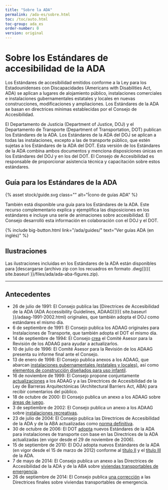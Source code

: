 ```yaml
---
title: "Sobre la ADA"
permalink: /ada-es/sobre.html
toc: /toc/auto.html
toc-group: ada_es
order-number: 0
version: original
---
```

# Sobre los Estándares de accesibilidad de la ADA

Los Estándares de accesibilidad emitidos conforme a la Ley para los Estadounidenses con Discapacidades (Americans with Disabilities Act, ADA) se aplican a lugares de alojamiento público, instalaciones comerciales e instalaciones gubernamentales estatales y locales en nuevas construcciones, modificaciones y ampliaciones. Los Estándares de la ADA se basan en directrices mínimas establecidas por el Consejo de Accesibilidad. 

El Departamento de Justicia (Department of Justice, DOJ) y el Departamento de Transporte (Department of Transportation, DOT) publican los Estándares de la ADA. Los Estándares de la ADA del DOJ se aplican a todas las instalaciones, excepto a las de transporte público, que estén sujetas a los Estándares de la ADA del DOT. Esta versión de los Estándares de la ADA combina ambos documentos y menciona disposiciones únicas en los Estándares del DOJ y en los del DOT. El Consejo de Accesibilidad es responsable de proporcionar asistencia técnica y capacitación sobre estos estándares.

<div class="bg-primary-lighter border border-primary padding-2 margin-x-neg-2">
    <h2>Guía para los Estándares de la ADA </h2>
    <div class="float-right width-card">
        {% asset stock/guide.svg class="" alt="Ícono de guías ADA" %}
    </div>
	<p>También está disponible una guía para los Estándares de la ADA. Este recurso complementario explica y ejemplifica las disposiciones en los estándares e incluye una serie de animaciones sobre accesibilidad. El Consejo desarrolló esta información en colaboración con el DOJ y el DOT. </p>
    {% include big-button.html link="/ada/guides/" text="Ver guías ADA (en inglés)" %}
</div>

## Ilustraciones

Las ilustraciones incluidas en los Estándares de la ADA están disponibles para [descargarse (archivo zip con los recuadros en formato .dwg)]({{ site.baseurl }}/files/ada/ada-aba-figures.zip).

---

## Antecedentes

- 26 de julio de 1991: El Consejo publica las [Directrices de Accesibilidad de la ADA (ADA Accessibility Guidelines, ADAAG)]({{ site.baseurl }}/adaag-1991-2002.html) originales, que también adopta el DOJ como estándares el mismo día.
- 6 de septiembre de 1991: El Consejo publica los ADAAG originales para Instalaciones de Transporte, que también adopta el DOT el mismo día.
- 14 de septiembre de 1994: El Consejo [crea](https://www.federalregister.gov/documents/1994/09/14/94-22734/adaag-review-advisory-committee) el Comité Asesor para la Revisión de los ADAAG para ayudar a actualizarlos.
- 10 de julio de 1996: El Comité Asesor para la Revisión de los ADAAG presenta su informe final ante el Consejo.
- 13 de enero de 1998: El Consejo publica anexos a los ADAAG, que abarcan [instalaciones gubernamentales (estatales y locales)](https://www.federalregister.gov/documents/1998/01/13/98-616/americans-with-disabilities-act-ada-accessibility-guidelines-for-buildings-and-facilities-building), así como [elementos de construcción diseñados para uso infantil](https://www.federalregister.gov/documents/1998/01/13/98-615/americans-with-disabilities-act-ada-accessibility-guidelines-for-buildings-and-facilities-state-and).
- 16 de noviembre de 1999: El Consejo propone conjuntamente [actualizaciones](https://www.federalregister.gov/documents/1999/11/16/99-29250/americans-with-disabilities-act-ada-accessibility-guidelines-for-buildings-and-facilities) a los ADAAG y a las Directrices de Accesibilidad de la Ley de Barreras Arquitectónicas (Architectural Barriers Act, ABA) para recibir comentarios del público.
- 18 de octubre de 2000: El Consejo publica un anexo a los ADAAG sobre [áreas de juego](https://www.federalregister.gov/documents/2000/10/18/00-26466/americans-with-disabilities-act-ada-accessibility-guidelines-for-buildings-and-facilities-play-areas).
- 3 de septiembre de 2002: El Consejo publica un anexo a los ADAAG sobre [instalaciones recreativas](https://www.federalregister.gov/documents/2002/09/03/02-21805/americans-with-disabilities-act-ada-accessibility-guidelines-for-buildings-and-facilities-recreation).
- 23 de julio de 2004: El Consejo publica las Directrices de Accesibilidad de la ADA y de la ABA actualizadas como [norma definitiva](https://www.federalregister.gov/documents/2004/07/23/04-16025/americans-with-disabilities-act-ada-accessibility-guidelines-for-buildings-and-facilities).
- 30 de octubre de 2006: El DOT [adopta](https://www.federalregister.gov/documents/2006/10/30/E6-16680/transportation-for-individuals-with-disabilities-adoption-of-new-accessibility-standards) nuevos Estándares de la ADA para instalaciones de transporte con base en las Directrices de la ADA actualizadas (en vigor desde el 29 de noviembre de 2006).
- 15 de septiembre de 2010: El DOJ adopta nuevos Estándares de la ADA (en vigor desde el 15 de marzo de 2012) conforme al [título II](https://www.federalregister.gov/documents/2010/09/15/2010-21821/nondiscrimination-on-the-basis-of-disability-in-state-and-local-government-services) y el [título III](https://www.federalregister.gov/documents/2010/09/15/2010-21824/nondiscrimination-on-the-basis-of-disability-by-public-accommodations-and-in-commercial-facilities) de la ADA.
- 7 de mayo de 2014: El Consejo publica un anexo a las Directrices de Accesibilidad de la ADA y de la ABA sobre [viviendas transportables de emergencia](https://www.regulations.gov/document?D=ATBCB-2012-0004-0039).
- 26 de septiembre de 2014: El Consejo publica [una corrección](https://www.regulations.gov/document?D=ATBCB-2012-0004-0041) a las Directrices finales sobre viviendas transportables de emergencia.
